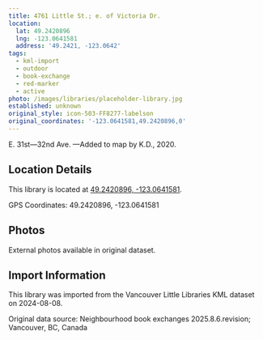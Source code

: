 ```yaml
---
title: 4761 Little St.; e. of Victoria Dr.
location:
  lat: 49.2420896
  lng: -123.0641581
  address: '49.2421, -123.0642'
tags:
  - kml-import
  - outdoor
  - book-exchange
  - red-marker
  - active
photo: /images/libraries/placeholder-library.jpg
established: unknown
original_style: icon-503-FF8277-labelson
original_coordinates: '-123.0641581,49.2420896,0'
---
```

E. 31st—32nd Ave.
—Added to map by K.D., 2020. 

## Location Details

This library is located at [49.2420896, -123.0641581](https://www.google.com/maps?q=49.2420896,-123.0641581).

GPS Coordinates: 49.2420896, -123.0641581

## Photos

External photos available in original dataset.

## Import Information

This library was imported from the Vancouver Little Libraries KML dataset on 2024-08-08.

Original data source: Neighbourhood book exchanges 2025.8.6.revision; Vancouver, BC, Canada
